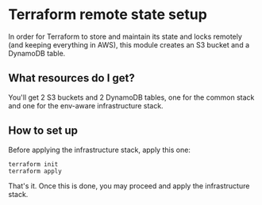 # Terraform remote state setup

In order for Terraform to store and maintain its state and locks remotely (and keeping everything in AWS), this module creates an S3 bucket and a DynamoDB table.

## What resources do I get?

You'll get 2 S3 buckets and 2 DynamoDB tables, one for the common stack and one for the env-aware infrastructure stack.

## How to set up

Before applying the infrastructure stack, apply this one:

```hcl
terraform init
terraform apply
```

That's it. Once this is done, you may proceed and apply the infrastructure stack.
